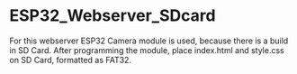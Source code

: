 # ESP32_Webserver_SDcard
For this webserver ESP32 Camera module is used, because there is a build in SD Card.
After programming the module, place index.html and style.css on SD Card, formatted as FAT32.
